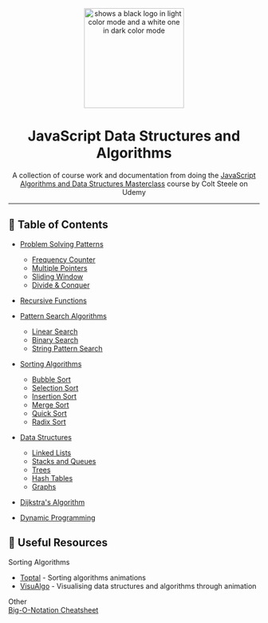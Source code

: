 <div align=center>

<picture>
  <source media="(prefers-color-scheme: dark)" srcset="https://github.com/melissaveraherbst/javascript-data-structures-and-algorithms/assets/84316275/cbc236ed-7bdd-4ce9-9702-2d6f809c36b5">
  <source media="(prefers-color-scheme: light)" srcset="https://github.com/melissaveraherbst/javascript-data-structures-and-algorithms/assets/84316275/09553369-5445-4ab8-bf86-3c71de4c39d8">
  <img alt="shows a black logo in light color mode and a white one in dark color mode" width=200px src="">
</picture>

# JavaScript Data Structures and Algorithms

A collection of course work and documentation from doing the [JavaScript Algorithms and Data Structures Masterclass](https://www.udemy.com/course/js-algorithms-and-data-structures-masterclass/) course by Colt Steele on Udemy

---

</div>

## 📃 Table of Contents
- [Problem Solving Patterns](https://github.com/melissaveraherbst/javascript-data-structures-and-algorithms/tree/main/1.%20Problem%20Solving%20Patterns)
  * [Frequency Counter](https://github.com/melissaveraherbst/javascript-data-structures-and-algorithms/tree/main/1.%20Problem%20Solving%20Patterns/Frequency%20Counter) 
  * [Multiple Pointers](https://github.com/melissaveraherbst/javascript-data-structures-and-algorithms/tree/main/1.%20Problem%20Solving%20Patterns/Multiple%20Pointers)     
  * [Sliding Window](https://github.com/melissaveraherbst/javascript-data-structures-and-algorithms/tree/main/1.%20Problem%20Solving%20Patterns/Sliding%20Window)     
  * [Divide & Conquer](https://github.com/melissaveraherbst/javascript-data-structures-and-algorithms/tree/main/1.%20Problem%20Solving%20Patterns/Divide%20%26%20Conquer)

- [Recursive Functions](https://github.com/melissaveraherbst/javascript-data-structures-and-algorithms/tree/main/2.%20Recursive%20Functions)

- [Pattern Search Algorithms]()
  * [Linear Search](https://github.com/melissaveraherbst/javascript-data-structures-and-algorithms/tree/main/3.%20Pattern%20Search%20Algorithms/linear%20search)
  * [Binary Search](https://github.com/melissaveraherbst/javascript-data-structures-and-algorithms/tree/main/3.%20Pattern%20Search%20Algorithms/binary%20search)
  * [String Pattern Search](https://github.com/melissaveraherbst/javascript-data-structures-and-algorithms/tree/main/3.%20Pattern%20Search%20Algorithms/string%20pattern%20search)

- [Sorting Algorithms](https://github.com/melissaveraherbst/javascript-data-structures-and-algorithms/tree/main/4.%20Sorting%20Algorithms)
  * [Bubble Sort](https://github.com/melissaveraherbst/javascript-data-structures-and-algorithms/tree/main/4.%20Sorting%20Algorithms/Bubble%20Sort)
  * [Selection Sort](https://github.com/melissaveraherbst/javascript-data-structures-and-algorithms/tree/main/4.%20Sorting%20Algorithms/Selection%20Sort)
  * [Insertion Sort](https://github.com/melissaveraherbst/javascript-data-structures-and-algorithms/tree/main/4.%20Sorting%20Algorithms/Insertion%20Sort)
  * [Merge Sort](https://github.com/melissaveraherbst/javascript-data-structures-and-algorithms/tree/main/4.%20Sorting%20Algorithms/Merge%20Sort)
  * [Quick Sort](https://github.com/melissaveraherbst/javascript-data-structures-and-algorithms/tree/main/4.%20Sorting%20Algorithms/Quick%20Sort)
  * [Radix Sort](https://github.com/melissaveraherbst/javascript-data-structures-and-algorithms/tree/main/4.%20Sorting%20Algorithms/Radix%20Sort)

- [Data Structures]()
  * [Linked Lists](https://github.com/melissaveraherbst/javascript-data-structures-and-algorithms/tree/main/5.%20Data%20Structures/1.%20Linked%20Lists)
  * [Stacks and Queues](https://github.com/melissaveraherbst/javascript-data-structures-and-algorithms/tree/main/5.%20Data%20Structures/2.%20Stacks%20and%20Queues)
  * [Trees](https://github.com/melissaveraherbst/javascript-data-structures-and-algorithms/tree/main/5.%20Data%20Structures/3.%20Trees)
  * [Hash Tables](https://github.com/melissaveraherbst/javascript-data-structures-and-algorithms/tree/main/5.%20Data%20Structures/4.%20Hash%20Tables)
  * [Graphs](https://github.com/melissaveraherbst/javascript-data-structures-and-algorithms/tree/main/5.%20Data%20Structures/5.%20Graphs)

- [Dijkstra's Algorithm](https://github.com/melissaveraherbst/javascript-data-structures-and-algorithms/tree/main/6.%20Dijkstra%20Algorithm)
 
- [Dynamic Programming](https://github.com/melissaveraherbst/javascript-data-structures-and-algorithms/tree/main/7.%20Dynamic%20Programming)

## 📘 Useful Resources

Sorting Algorithms  
* [Toptal](https://www.toptal.com/developers/sorting-algorithms) - Sorting algorithms animations
* [VisuAlgo](https://visualgo.net/en) - Visualising data structures and algorithms through animation

Other  
[Big-O-Notation Cheatsheet](https://www.bigocheatsheet.com/)
